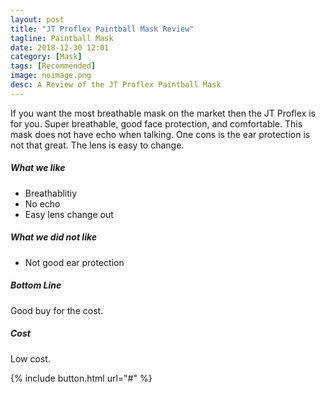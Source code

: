 ```yaml
---
layout: post
title: "JT Proflex Paintball Mask Review"
tagline: Paintball Mask
date: 2018-12-30 12:01
category: [Mask]
tags: [Recommended]
image: noimage.png
desc: A Review of the JT Proflex Paintball Mask
---
```

If you want the most breathable mask on the market then the JT Proflex is for you. Super breathable, good face protection, and comfortable.  This mask does not have echo when talking. One cons is the ear protection is not that great. The lens is easy to change.

##### What we like

* Breathablitiy 
* No echo
* Easy lens change out
 
##### What we did not like

* Not good ear protection

##### Bottom Line

Good buy for the cost.

##### Cost

Low cost.

{% include button.html url="#" %}

[aws]: # "Link to product at Amazon"
